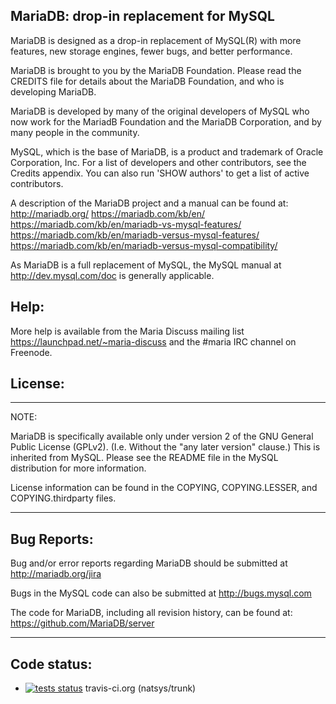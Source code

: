 ## MariaDB: drop-in replacement for MySQL

MariaDB is designed as a drop-in replacement of MySQL(R) with more
features, new storage engines, fewer bugs, and better performance.

MariaDB is brought to you by the MariaDB Foundation.
Please read the CREDITS file for details about the MariaDB Foundation,
and who is developing MariaDB.

MariaDB is developed by many of the original developers of MySQL who
now work for the MariadB Foundation and the MariaDB Corporation, and by many people in
the community.

MySQL, which is the base of MariaDB, is a product and trademark of Oracle
Corporation, Inc. For a list of developers and other contributors,
see the Credits appendix.  You can also run 'SHOW authors' to get a
list of active contributors.

A description of the MariaDB project and a manual can be found at:
http://mariadb.org/
https://mariadb.com/kb/en/
https://mariadb.com/kb/en/mariadb-vs-mysql-features/
https://mariadb.com/kb/en/mariadb-versus-mysql-features/
https://mariadb.com/kb/en/mariadb-versus-mysql-compatibility/

As MariaDB is a full replacement of MySQL, the MySQL manual at
http://dev.mysql.com/doc is generally applicable.

Help:
-----

More help is available from the Maria Discuss mailing list
https://launchpad.net/~maria-discuss
and the #maria IRC channel on Freenode.


License:
--------

***************************************************************************

NOTE: 

MariaDB is specifically available only under version 2 of the GNU
General Public License (GPLv2). (I.e. Without the "any later version"
clause.) This is inherited from MySQL. Please see the README file in
the MySQL distribution for more information.

License information can be found in the COPYING, COPYING.LESSER,
and COPYING.thirdparty files.

***************************************************************************

Bug Reports:
------------

Bug and/or error reports regarding MariaDB should be submitted at
http://mariadb.org/jira

Bugs in the MySQL code can also be submitted at http://bugs.mysql.com

The code for MariaDB, including all revision history, can be found at:
https://github.com/MariaDB/server

***************************************************************************

Code status:
------------

* [![tests status](https://travis-ci.org/tempesta-tech/mariadb_10.2.svg?branch=natsys%2Ftrunk)](https://travis-ci.org/tempesta-tech/mariadb_10.2) travis-ci.org (natsys/trunk)
